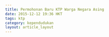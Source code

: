```yaml
---
title: Permohonan Baru KTP Warga Negara Asing
date: 2015-12-12 19:36 HKT
tags: ktp
category: kependudukan
layout: article_layout
---
```

